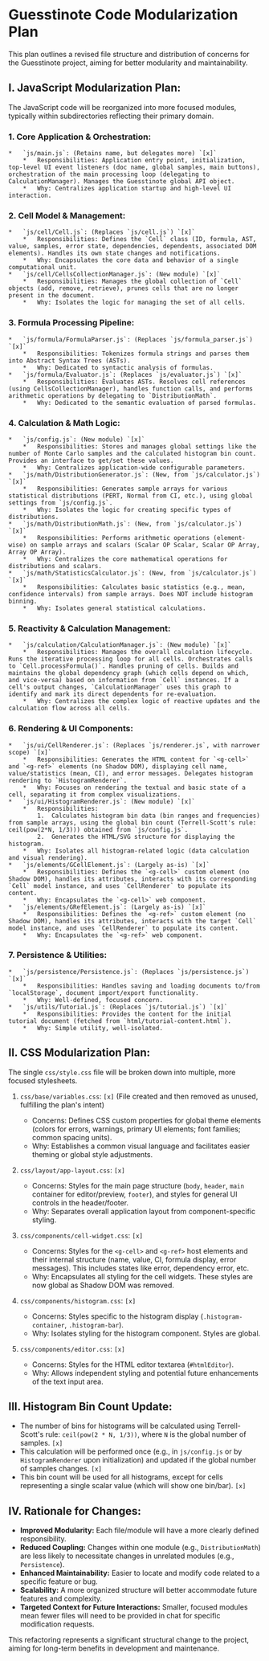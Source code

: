 # Guesstinote Code Modularization Plan

This plan outlines a revised file structure and distribution of concerns for
the Guesstinote project, aiming for better modularity and maintainability.

## I. JavaScript Modularization Plan:

The JavaScript code will be reorganized into more focused modules,
typically within subdirectories reflecting their primary domain.

### 1.  Core Application & Orchestration:
    *   `js/main.js`: (Retains name, but delegates more) `[x]`
        *   Responsibilities: Application entry point, initialization, top-level UI event listeners (doc name, global samples, main buttons), orchestration of the main processing loop (delegating to CalculationManager). Manages the Guesstinote global API object.
        *   Why: Centralizes application startup and high-level UI interaction.

### 2.  Cell Model & Management:
    *   `js/cell/Cell.js`: (Replaces `js/cell.js`) `[x]`
        *   Responsibilities: Defines the `Cell` class (ID, formula, AST, value, samples, error state, dependencies, dependents, associated DOM elements). Handles its own state changes and notifications.
        *   Why: Encapsulates the core data and behavior of a single computational unit.
    *   `js/cell/CellsCollectionManager.js`: (New module) `[x]`
        *   Responsibilities: Manages the global collection of `Cell` objects (add, remove, retrieve), prunes cells that are no longer present in the document.
        *   Why: Isolates the logic for managing the set of all cells.

### 3.  Formula Processing Pipeline:
    *   `js/formula/FormulaParser.js`: (Replaces `js/formula_parser.js`) `[x]`
        *   Responsibilities: Tokenizes formula strings and parses them into Abstract Syntax Trees (ASTs).
        *   Why: Dedicated to syntactic analysis of formulas.
    *   `js/formula/Evaluator.js`: (Replaces `js/evaluator.js`) `[x]`
        *   Responsibilities: Evaluates ASTs. Resolves cell references (using CellsCollectionManager), handles function calls, and performs arithmetic operations by delegating to `DistributionMath`.
        *   Why: Dedicated to the semantic evaluation of parsed formulas.

### 4.  Calculation & Math Logic:
    *   `js/config.js`: (New module) `[x]`
        *   Responsibilities: Stores and manages global settings like the number of Monte Carlo samples and the calculated histogram bin count. Provides an interface to get/set these values.
        *   Why: Centralizes application-wide configurable parameters.
    *   `js/math/DistributionGenerator.js`: (New, from `js/calculator.js`) `[x]`
        *   Responsibilities: Generates sample arrays for various statistical distributions (PERT, Normal from CI, etc.), using global settings from `js/config.js`.
        *   Why: Isolates the logic for creating specific types of distributions.
    *   `js/math/DistributionMath.js`: (New, from `js/calculator.js`) `[x]`
        *   Responsibilities: Performs arithmetic operations (element-wise) on sample arrays and scalars (Scalar OP Scalar, Scalar OP Array, Array OP Array).
        *   Why: Centralizes the core mathematical operations for distributions and scalars.
    *   `js/math/StatisticsCalculator.js`: (New, from `js/calculator.js`) `[x]`
        *   Responsibilities: Calculates basic statistics (e.g., mean, confidence intervals) from sample arrays. Does NOT include histogram binning.
        *   Why: Isolates general statistical calculations.

### 5.  Reactivity & Calculation Management:
    *   `js/calculation/CalculationManager.js`: (New module) `[x]`
        *   Responsibilities: Manages the overall calculation lifecycle. Runs the iterative processing loop for all cells. Orchestrates calls to `Cell.processFormula()`. Handles pruning of cells. Builds and maintains the global dependency graph (which cells depend on which, and vice-versa) based on information from `Cell` instances. If a cell's output changes, `CalculationManager` uses this graph to identify and mark its direct dependents for re-evaluation.
        *   Why: Centralizes the complex logic of reactive updates and the calculation flow across all cells.

### 6.  Rendering & UI Components:
    *   `js/ui/CellRenderer.js`: (Replaces `js/renderer.js`, with narrower scope) `[x]`
        *   Responsibilities: Generates the HTML content for `<g-cell>` and `<g-ref>` elements (no Shadow DOM), displaying cell name, value/statistics (mean, CI), and error messages. Delegates histogram rendering to `HistogramRenderer`.
        *   Why: Focuses on rendering the textual and basic state of a cell, separating it from complex visualizations.
    *   `js/ui/HistogramRenderer.js`: (New module) `[x]`
        *   Responsibilities:
            1.  Calculates histogram bin data (bin ranges and frequencies) from sample arrays, using the global bin count (Terrell-Scott's rule: ceil(pow(2*N, 1/3))) obtained from `js/config.js`.
            2.  Generates the HTML/SVG structure for displaying the histogram.
        *   Why: Isolates all histogram-related logic (data calculation and visual rendering).
    *   `js/elements/GCellElement.js`: (Largely as-is) `[x]`
        *   Responsibilities: Defines the `<g-cell>` custom element (no Shadow DOM), handles its attributes, interacts with its corresponding `Cell` model instance, and uses `CellRenderer` to populate its content.
        *   Why: Encapsulates the `<g-cell>` web component.
    *   `js/elements/GRefElement.js`: (Largely as-is) `[x]`
        *   Responsibilities: Defines the `<g-ref>` custom element (no Shadow DOM), handles its attributes, interacts with the target `Cell` model instance, and uses `CellRenderer` to populate its content.
        *   Why: Encapsulates the `<g-ref>` web component.

### 7.  Persistence & Utilities:
    *   `js/persistence/Persistence.js`: (Replaces `js/persistence.js`) `[x]`
        *   Responsibilities: Handles saving and loading documents to/from `localStorage`, document import/export functionality.
        *   Why: Well-defined, focused concern.
    *   `js/utils/Tutorial.js`: (Replaces `js/tutorial.js`) `[x]`
        *   Responsibilities: Provides the content for the initial tutorial document (fetched from `html/tutorial-content.html`).
        *   Why: Simple utility, well-isolated.

## II. CSS Modularization Plan:

The single `css/style.css` file will be broken down into multiple, more focused stylesheets.

1.  `css/base/variables.css`: `[x]` (File created and then removed as unused, fulfilling the plan's intent)
    *   Concerns: Defines CSS custom properties for global theme elements (colors for errors, warnings, primary UI elements; font families; common spacing units).
    *   Why: Establishes a common visual language and facilitates easier theming or global style adjustments.

2.  `css/layout/app-layout.css`: `[x]`
    *   Concerns: Styles for the main page structure (`body`, `header`, `main` container for editor/preview, `footer`), and styles for general UI controls in the header/footer.
    *   Why: Separates overall application layout from component-specific styling.

3.  `css/components/cell-widget.css`: `[x]`
    *   Concerns: Styles for the `<g-cell>` and `<g-ref>` host elements and their internal structure (name, value, CI, formula display, error messages). This includes states like error, dependency error, etc.
    *   Why: Encapsulates all styling for the cell widgets. These styles are now global as Shadow DOM was removed.

4.  `css/components/histogram.css`: `[x]`
    *   Concerns: Styles specific to the histogram display (`.histogram-container`, `.histogram-bar`).
    *   Why: Isolates styling for the histogram component. Styles are global.

5.  `css/components/editor.css`: `[x]`
    *   Concerns: Styles for the HTML editor textarea (`#htmlEditor`).
    *   Why: Allows independent styling and potential future enhancements of the text input area.

## III. Histogram Bin Count Update:

*   The number of bins for histograms will be calculated using Terrell-Scott's rule: `ceil(pow(2 * N, 1/3))`, where `N` is the global number of samples. `[x]`
*   This calculation will be performed once (e.g., in `js/config.js` or by `HistogramRenderer` upon initialization) and updated if the global number of samples changes. `[x]`
*   This bin count will be used for all histograms, except for cells representing a single scalar value (which will show one bin/bar). `[x]`

## IV. Rationale for Changes:

*   **Improved Modularity:** Each file/module will have a more clearly defined responsibility.
*   **Reduced Coupling:** Changes within one module (e.g., `DistributionMath`) are less likely to necessitate changes in unrelated modules (e.g., `Persistence`).
*   **Enhanced Maintainability:** Easier to locate and modify code related to a specific feature or bug.
*   **Scalability:** A more organized structure will better accommodate future features and complexity.
*   **Targeted Context for Future Interactions:** Smaller, focused modules mean fewer files will need to be provided in chat for specific modification requests.

This refactoring represents a significant structural change to the project, aiming for long-term benefits in development and maintenance.
